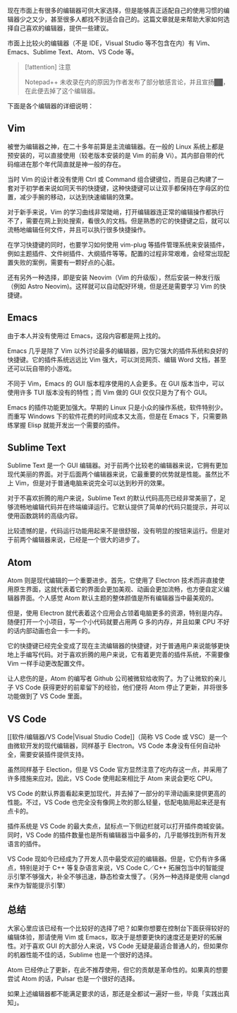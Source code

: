 现在市面上有很多的编辑器可供大家选择，但是能够真正适配自己的使用习惯的编辑器少之又少，甚至很多人都找不到适合自己的。这篇文章就是来帮助大家如何选择自己喜欢的编辑器，提供一些建议。

市面上比较火的编辑器（不是 IDE，Visual Studio 等不包含在内）有 Vim、Emacs、Sublime Text、Atom、VS Code 等。

> [!attention] 注意
> 
> Notepad++ 未收录在内的原因为作者发布了部分敏感言论，并且宣扬██，在此便去掉了这个编辑器。

下面是各个编辑器的详细说明：

## Vim

被誉为编辑器之神，在二十多年前算是主流编辑器。在一般的 Linux 系统上都是预安装的，可以直接使用（较老版本安装的是 Vim 的前身 Vi）。其内部自带的代码缩进在那个年代简直就是神一般的存在。

当时 Vim 的设计者没有使用 Ctrl 或 Command 组合键键位，而是自己构建了一套对于初学者来说如同天书的快捷键，这种快捷键可以让双手都保持在字母区的位置，减少手腕的移动，以达到快速编辑的效果。

对于新手来说，Vim 的学习曲线非常陡峭，打开编辑器连正常的编辑操作都执行不了，需要在网上到处搜索，看很久的文档。但是熟悉的它的快捷键之后，就可以流畅地编辑任何文件，并且可以执行很多快捷操作。

在学习快捷键的同时，也要学习如何使用 vim-plug 等插件管理系统来安装插件，例如主题插件、文件树插件、大纲插件等等。配置的过程非常艰难，会经常出现配置失败的案例，需要有一颗好点的心脏。

还有另外一种选择，即是安装 Neovim（Vim 的升级版），然后安装一种发行版（例如 Astro Neovim)。这样就可以自动配好环境，但是还是需要学习 Vim 的快捷键。

## Emacs

由于本人并没有使用过 Emacs，这段内容都是网上找的。

Emacs 几乎是除了 Vim 以外讨论最多的编辑器，因为它强大的插件系统和良好的快捷键。它的插件系统远远比 Vim 强大，可以浏览网页、编辑 Word 文档，甚至还可以玩自带的小游戏。

不同于 Vim，Emacs 的 GUI 版本程序使用的人会更多。在 GUI 版本当中，可以使用许多 TUI 版本没有的特性；而 Vim 做的 GUI 仅仅只是为了有个 GUI。

Emacs 的插件功能更加强大。早期的 Linux 只是小众的操作系统，软件特别少。而重写 Windows 下的软件花费的时间成本又太高，但是在 Emacs 下，只需要熟练掌握 Elisp 就能开发出一个需要的插件。

## Sublime Text

Sublime Text 是一个 GUI 编辑器。对于前两个比较老的编辑器来说，它拥有更加现代美丽的界面。对于后面两个编辑器来说，它最重要的优势就是性能。虽然比不上 Vim，但是对于普通电脑来说完全可以达到秒开的效果。

对于不喜欢折腾的用户来说，Sublime Text 的默认代码高亮已经非常美丽了，足够流畅地编辑代码并在终端编译运行。它默认提供了简单的代码只能提示，并可以使用函数跳转的高级内容。

比较遗憾的是，代码运行功能用起来不是很舒服，没有明显的按钮来运行。但是对于前两个编辑器来说，已经是一个很大的进步了。

## Atom

Atom 则是现代编辑的一个重要进步。首先，它使用了 Electron 技术而非直接使用原生界面，这就代表着它的界面会更加美观、动画会更加流畅，也方便自定义编辑器界面。个人感觉 Atom 默认主题的整体颜值是所有编辑器当中最美观的。

但是，使用 Electron 就代表着这个应用会占领着电脑更多的资源，特别是内存。随便打开一个小项目，写一个小代码就要占用两 G 多的内存，并且如果 CPU 不好的话内部动画也会一卡一卡的。

它的快捷键已经完全变成了现在主流编辑器的快捷键，对于普通用户来说能够更快地上手编写代码。对于喜欢折腾的用户来说，它有着更完善的插件系统，不需要像 Vim 一样手动更改配置文件。

让人悲伤的是，Atom 的编写者 Github 公司被微软给收购了。为了让微软的亲儿子 VS Code 获得更好的前辈留下的经验，他们便将 Atom 停止了更新，并将很多功能做到了 VS Code 里面。

## VS Code

[[软件/编辑器/VS Code|Visual Studio Code]]（简称 VS Code 或 VSC）是一个由微软开发的现代编辑器，同样基于 Electron。VS Code 本身没有任何自动补全，需要安装插件提供支持。

虽然同样基于 Election，但是 VS Code 官方显然注意了吃内存这一点，并采用了许多措施来应对。因此，VS Code 使用起来相比于 Atom 来说会更吃 CPU。

VS Code 的默认界面看起来更加现代，并去掉了一部分的平滑动画来提供更高的性能。不过，VS Code 也完全没有像网上吹的那么轻量，低配电脑用起来还是有点卡的。

插件系统是 VS Code 的最大卖点，鼠标点一下侧边栏就可以打开插件商城安装。同时，VS Code 的插件数量也是所有编辑器当中最多的，几乎能够找到所有开发语言的插件。

VS Code 现如今已经成为了开发人员中最受欢迎的编辑器。但是，它仍有许多痛点，特别是对于 C++ 等复杂语言来说，VS Code C／C++ 拓展包当中的智能提示引擎不够强大，补全不够迅速，静态检查太慢了。（另外一种选择是使用 clangd 来作为智能提示引擎）

## 总结

大家心里应该已经有一个比较好的选择了吧？如果你想要在控制台下面获得较好的编辑体验，那请使用 Vim 或 Emacs，取决于是想要更快的速度还是更好的拓展性。对于喜欢 GUI 的大部分人来说，VS Code 无疑是最适合普通人的，但如果你的机器性能不佳的话，Sublime 也是一个很好的选择。

Atom 已经停止了更新，在此不推荐使用，但它的贡献是革命性的。如果真的想要尝试 Atom 的话，Pulsar 也是一个很好的选择。

如果上述编辑器都不能满足要求的话，那还是全都试一遍好一些，毕竟「实践出真知」。